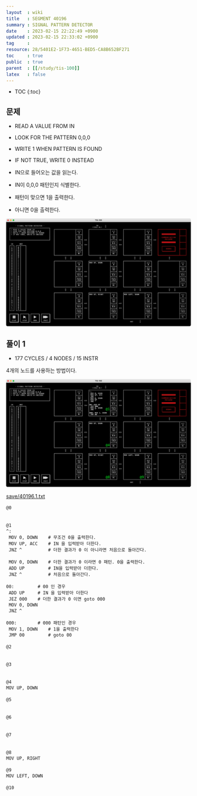 ```yaml
---
layout  : wiki
title   : SEGMENT 40196
summary : SIGNAL PATTERN DETECTOR
date    : 2023-02-15 22:22:49 +0900
updated : 2023-02-15 22:33:02 +0900
tag     : 
resource: 28/5401E2-1F73-4651-BED5-CA8B652BF271
toc     : true
public  : true
parent  : [[/study/tis-100]]
latex   : false
---
```

* TOC
{:toc}

## 문제

>
- READ A VALUE FROM IN
- LOOK FOR THE PATTERN 0,0,0
- WRITE 1 WHEN PATTERN IS FOUND
- IF NOT TRUE, WRITE 0 INSTEAD

- IN으로 들어오는 값을 읽는다.
- IN이 0,0,0 패턴인지 식별한다.
- 패턴이 맞으면 1을 출력한다.
- 아니면 0을 출력한다.

![image]( /resource/28/5401E2-1F73-4651-BED5-CA8B652BF271/219039957-72ec904c-a848-4be5-9638-a724a6875198.png )

## 풀이 1

- 177 CYCLES / 4 NODES / 15 INSTR

4개의 노드를 사용하는 방법이다.

![image]( /resource/28/5401E2-1F73-4651-BED5-CA8B652BF271/219040595-59868559-2571-4853-8576-374442800bf0.png )

[save/40196.1.txt]( https://github.com/johngrib/TIS-100-solutions/blob/master/save/40196.1.txt )

```tis-100
@0


@1
^:
 MOV 0, DOWN    # 무조건 0을 출력한다.
 MOV UP, ACC    # IN 을 입력받아 더한다.
 JNZ ^          # 더한 결과가 0 이 아니라면 처음으로 돌아간다.

 MOV 0, DOWN    # 더한 결과가 0 이라면 0 패턴. 0을 출력한다.
 ADD UP         # IN을 입력받아 더한다.
 JNZ ^          # 처음으로 돌아간다.

00:         # 00 인 경우
 ADD UP     # IN 을 입력받아 더한다
 JEZ 000    # 더한 결과가 0 이면 goto 000
 MOV 0, DOWN
 JNZ ^

000:        # 000 패턴인 경우
 MOV 1, DOWN    # 1을 출력한다
 JMP 00         # goto 00

@2


@3


@4
MOV UP, DOWN

@5


@6


@7


@8
MOV UP, RIGHT

@9
MOV LEFT, DOWN

@10
```

